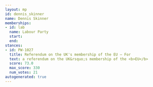 ```yaml
---
layout: mp
id: dennis_skinner
name: Dennis Skinner
memberships:
- id: lab
  name: Labour Party
  start: 
  end: 
stances:
- id: PW-1027
  title: Referendum on the UK's membership of the EU — For
  text: a referendum on the UK&rsquo;s membership of the <b>EU</b>
  score: 73.0
  max_score: 330
  num_votes: 21
autogenerated: true
---
```

